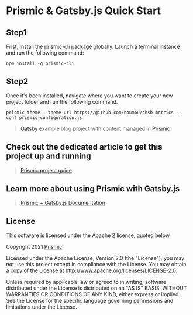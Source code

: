 # Prismic & Gatsby.js Quick Start

## Step1

First, Install the prismic-cli package globally. Launch a terminal instance and run the following command:

```
npm install -g prismic-cli
```

## Step2

Once it's been installed, navigate where you want to create your new project folder and run the following command.

```
prismic theme --theme-url https://github.com/nbumbu/chsb-metrics --conf prismic-configuration.js
```

> [Gatsby](https://www.gatsbyjs.org/) example blog project with content managed in [Prismic](https://prismic.io)

## Check out the dedicated article to get this project up and running
> [Prismic project guide](https://prismic.io/docs/technologies/sample-blog-gatsby)
## Learn more about using Prismic with Gatsby.js

> [Prismic + Gatsby.js Documentation](https://prismic.io/docs/technologies/gatsby)

## License

This software is licensed under the Apache 2 license, quoted below.

Copyright 2021 [Prismic](http://prismic.io/).

Licensed under the Apache License, Version 2.0 (the "License"); you may not use this project except in compliance with the License. You may obtain a copy of the License at http://www.apache.org/licenses/LICENSE-2.0.

Unless required by applicable law or agreed to in writing, software distributed under the License is distributed on an "AS IS" BASIS, WITHOUT WARRANTIES OR CONDITIONS OF ANY KIND, either express or implied. See the License for the specific language governing permissions and limitations under the License.
